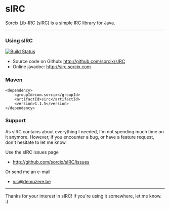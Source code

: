 # sIRC
Sorcix Lib-IRC (sIRC) is a simple IRC library for Java.

---

### Using sIRC
[![Build Status](https://travis-ci.org/sorcix/sIRC.png?branch=master)](https://travis-ci.org/sorcix/sIRC)
- Source code on Github: http://github.com/sorcix/sIRC
- Online javadoc: http://sirc.sorcix.com

### Maven

```
<dependency>
    <groupId>com.sorcix</groupId>
    <artifactId>sirc</artifactId>
    <version>1.1.5</version>
</dependency>
```
### Support

As sIRC contains about everything I needed, I'm not spending much time on it anymore. However, if you encounter a bug, or have a feature request, don't hesitate to let me know.

Use the sIRC issues page

- http://github.com/sorcix/sIRC/issues

Or send me an e-mail

- vic@demuzere.be

---

Thanks for your interest in sIRC!
If you're using it somewhere, let me know. :)

